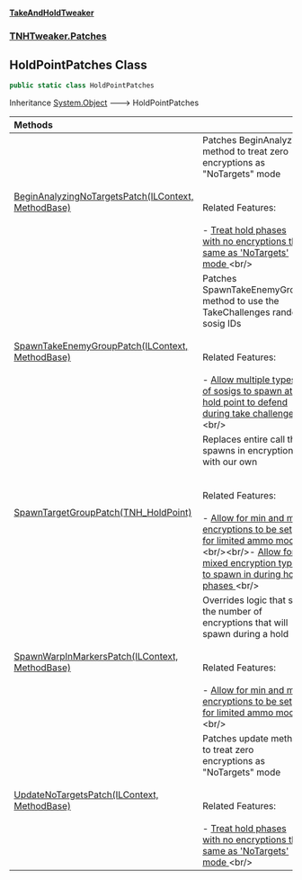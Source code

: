 #### [TakeAndHoldTweaker](index.md 'index')
### [TNHTweaker.Patches](TNHTweaker.Patches.md 'TNHTweaker.Patches')

## HoldPointPatches Class

```csharp
public static class HoldPointPatches
```

Inheritance [System.Object](https://docs.microsoft.com/en-us/dotnet/api/System.Object 'System.Object') &#129106; HoldPointPatches

| Methods | |
| :--- | :--- |
| [BeginAnalyzingNoTargetsPatch(ILContext, MethodBase)](TNHTweaker.Patches.HoldPointPatches.BeginAnalyzingNoTargetsPatch(MonoMod.Cil.ILContext,System.Reflection.MethodBase).md 'TNHTweaker.Patches.HoldPointPatches.BeginAnalyzingNoTargetsPatch(MonoMod.Cil.ILContext, System.Reflection.MethodBase)') | Patches BeginAnalyzing method to treat zero encryptions as "NoTargets" mode <br/><br/><br/>Related Features: <br/><br/>- [ Treat hold phases with no encryptions the same as 'NoTargets' mode ](https://github.com/devyndamonster/TakeAndHoldTweaker/issues/104 'https://github.com/devyndamonster/TakeAndHoldTweaker/issues/104')<br/> |
| [SpawnTakeEnemyGroupPatch(ILContext, MethodBase)](TNHTweaker.Patches.HoldPointPatches.SpawnTakeEnemyGroupPatch(MonoMod.Cil.ILContext,System.Reflection.MethodBase).md 'TNHTweaker.Patches.HoldPointPatches.SpawnTakeEnemyGroupPatch(MonoMod.Cil.ILContext, System.Reflection.MethodBase)') | Patches SpawnTakeEnemyGroup method to use the TakeChallenges random sosig IDs <br/><br/><br/>Related Features: <br/><br/>- [ Allow multiple types of sosigs to spawn at hold point to defend during take challenge ](https://github.com/devyndamonster/TakeAndHoldTweaker/issues/110 'https://github.com/devyndamonster/TakeAndHoldTweaker/issues/110')<br/> |
| [SpawnTargetGroupPatch(TNH_HoldPoint)](TNHTweaker.Patches.HoldPointPatches.SpawnTargetGroupPatch(FistVR.TNH_HoldPoint).md 'TNHTweaker.Patches.HoldPointPatches.SpawnTargetGroupPatch(FistVR.TNH_HoldPoint)') | Replaces entire call that spawns in encryptions with our own <br/><br/><br/>Related Features: <br/><br/>- [ Allow for min and max encryptions to be set for limited ammo mode ](https://github.com/devyndamonster/TakeAndHoldTweaker/issues/99 'https://github.com/devyndamonster/TakeAndHoldTweaker/issues/99')<br/><br/>- [ Allow for mixed encryption types to spawn in during hold phases ](https://github.com/devyndamonster/TakeAndHoldTweaker/issues/100 'https://github.com/devyndamonster/TakeAndHoldTweaker/issues/100')<br/> |
| [SpawnWarpInMarkersPatch(ILContext, MethodBase)](TNHTweaker.Patches.HoldPointPatches.SpawnWarpInMarkersPatch(MonoMod.Cil.ILContext,System.Reflection.MethodBase).md 'TNHTweaker.Patches.HoldPointPatches.SpawnWarpInMarkersPatch(MonoMod.Cil.ILContext, System.Reflection.MethodBase)') | Overrides logic that sets the number of encryptions that will spawn during a hold <br/><br/><br/>Related Features: <br/><br/>- [ Allow for min and max encryptions to be set for limited ammo mode ](https://github.com/devyndamonster/TakeAndHoldTweaker/issues/99 'https://github.com/devyndamonster/TakeAndHoldTweaker/issues/99')<br/> |
| [UpdateNoTargetsPatch(ILContext, MethodBase)](TNHTweaker.Patches.HoldPointPatches.UpdateNoTargetsPatch(MonoMod.Cil.ILContext,System.Reflection.MethodBase).md 'TNHTweaker.Patches.HoldPointPatches.UpdateNoTargetsPatch(MonoMod.Cil.ILContext, System.Reflection.MethodBase)') | Patches update method to treat zero encryptions as "NoTargets" mode <br/><br/><br/>Related Features: <br/><br/>- [ Treat hold phases with no encryptions the same as 'NoTargets' mode ](https://github.com/devyndamonster/TakeAndHoldTweaker/issues/104 'https://github.com/devyndamonster/TakeAndHoldTweaker/issues/104')<br/> |

